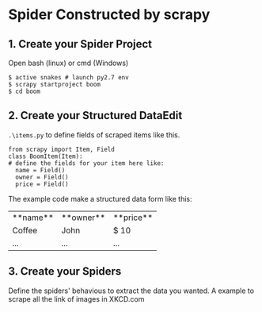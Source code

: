# **Spider Constructed by scrapy**
## 1. Create your Spider Project
Open bash (linux) or cmd (Windows)

```
$ active snakes # launch py2.7 env
$ scrapy startproject boom
$ cd boom
```

## 2. Create your Structured DataEdit
`.\items.py` to define fields of scraped items like this.

```
from scrapy import Item, Field
class BoomItem(Item):    
# define the fields for your item here like:    
  name = Field()    
  owner = Field()    
  price = Field()
```

The example code make a structured data form like this:
<center><table><tr><td>**name**</td><td>**owner**</td><td>**price**</td></tr><tr><td>Coffee</td><td>John</td><td>$ 10</td></tr><tr><td>...</td><td>...</td><td>...</td></tr></table></center>

## 3. Create your Spiders
Define the spiders' behavious to extract the data you wanted.
A example to scrape all the link of images in XKCD.com

